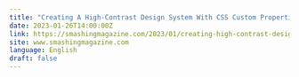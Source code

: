 ```yaml
---
title: "Creating A High-Contrast Design System With CSS Custom Properties"
date: 2023-01-26T14:00:00Z
link: https://smashingmagazine.com/2023/01/creating-high-contrast-design-system-css-custom-properties/?utm_medium=RSS&utm_source=news.12bit.vn
site: www.smashingmagazine.com
language: English
draft: false
---
```

